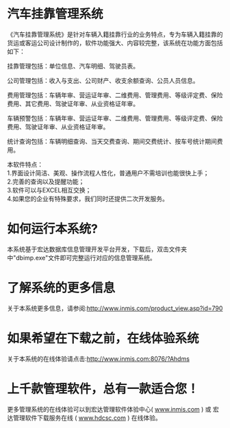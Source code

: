 # 汽车挂靠管理系统

《汽车挂靠管理系统》是针对车辆入籍挂靠行业的业务特点，专为车辆入籍挂靠的货运或客运公司设计制作的，软件功能强大、内容较完整，该系统在功能方面包括如下：

挂靠管理包括：单位信息、汽车明细、驾驶员表。

公司管理包括：收入与支出、公司财产、收支余额查询、公员人员信息。

费用管理包括：车辆年审、营运证年审、二维费用、管理费用、等级评定费、保险费用、其它费用、驾驶证年审、从业资格证年审。

车辆预警包括：车辆年审、营运证年审、二维费用、管理费用、等级评定费、保险费用、驾驶证年审、从业资格证年审。

统计查询包括：车辆明细查询、当天交费查询、期间交费统计、按车号统计期间费用。

本软件特点：  
1.界面设计简洁、美观、操作流程人性化，普通用户不需培训也能很快上手；  
2.完善的查询以及提醒功能；  
3.软件可以与EXCEL相互交换；  
4.如果您的企业有特殊要求，我们同时还提供二次开发服务。

# 如何运行本系统?

本系统基于宏达数据库信息管理开发平台开发，下载后，双击文件夹中"dbimp.exe"文件即可完整运行对应的信息管理系统。

# 了解系统的更多信息

关于本系统更多信息，请参阅:http://www.inmis.com/product_view.asp?id=790

# 如果希望在下载之前，在线体验系统

关于本系统的在线体验请点击:http://www.inmis.com:8076/?Ahdms

# 上千款管理软件，总有一款适合您！

更多管理系统的在线体验可以到宏达管理软件体验中心( www.inmis.com ) 或 宏达管理软件下载服务在线 ( www.hdcsc.com ) 在线体验。

